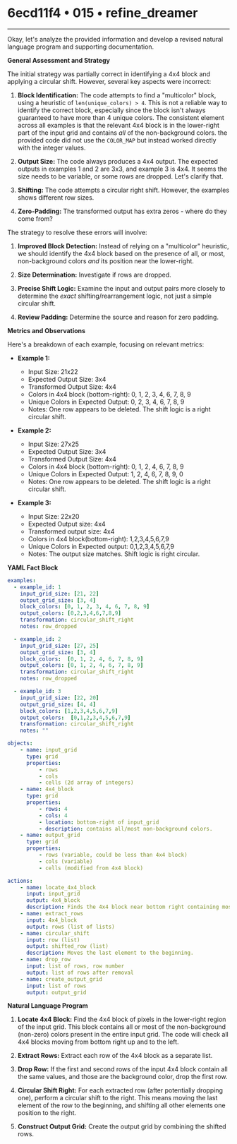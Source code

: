 # 6ecd11f4 • 015 • refine_dreamer

---
Okay, let's analyze the provided information and develop a revised natural language program and supporting documentation.

**General Assessment and Strategy**

The initial strategy was partially correct in identifying a 4x4 block and applying a circular shift. However, several key aspects were incorrect:

1.  **Block Identification:** The code attempts to find a "multicolor" block, using a heuristic of `len(unique_colors) > 4`. This is not a reliable way to identify the correct block, especially since the block isn't always guaranteed to have more than 4 unique colors. The consistent element across all examples is that the relevant 4x4 block is in the lower-right part of the input grid and contains *all* of the non-background colors. the provided code did not use the `COLOR_MAP` but instead worked directly with the integer values.

2.  **Output Size:** The code always produces a 4x4 output. The expected outputs in examples 1 and 2 are 3x3, and example 3 is 4x4. It seems the size needs to be variable, or some rows are dropped. Let's clarify that.

3. **Shifting:** The code attempts a circular right shift. However, the examples shows different row sizes.

4.  **Zero-Padding:** The transformed output has extra zeros - where do they
    come from?

The strategy to resolve these errors will involve:

1.  **Improved Block Detection:** Instead of relying on a "multicolor" heuristic, we should identify the 4x4 block based on the presence of all, or most, non-background colors *and* its position near the lower-right.

2.  **Size Determination:** Investigate if rows are dropped.

3.  **Precise Shift Logic:** Examine the input and output pairs more closely to determine the *exact* shifting/rearrangement logic, not just a simple circular shift.

4.  **Review Padding:** Determine the source and reason for zero padding.

**Metrics and Observations**

Here's a breakdown of each example, focusing on relevant metrics:

*   **Example 1:**
    *   Input Size: 21x22
    *   Expected Output Size: 3x4
    *   Transformed Output Size: 4x4
    *   Colors in 4x4 block (bottom-right): 0, 1, 2, 3, 4, 6, 7, 8, 9
    *   Unique Colors in Expected Output: 0, 2, 3, 4, 6, 7, 8, 9
    *   Notes: One row appears to be deleted. The shift logic is a right circular shift.

*   **Example 2:**
    *   Input Size: 27x25
    *   Expected Output Size: 3x4
    *   Transformed Output Size: 4x4
    *   Colors in 4x4 block (bottom-right): 0, 1, 2, 4, 6, 7, 8, 9
    *   Unique Colors in Expected Output: 1, 2, 4, 6, 7, 8, 9, 0
    *   Notes: One row appears to be deleted. The shift logic is a right circular shift.

*   **Example 3:**
    *   Input Size: 22x20
    *   Expected Output size: 4x4
    *   Transformed output size: 4x4
    *   Colors in 4x4 block(bottom-right): 1,2,3,4,5,6,7,9
    *   Unique Colors in Expected output: 0,1,2,3,4,5,6,7,9
    *   Notes: The output size matches. Shift logic is right circular.

**YAML Fact Block**

```yaml
examples:
  - example_id: 1
    input_grid_size: [21, 22]
    output_grid_size: [3, 4]
    block_colors: [0, 1, 2, 3, 4, 6, 7, 8, 9]
    output_colors: [0,2,3,4,6,7,8,9]
    transformation: circular_shift_right
    notes: row_dropped

  - example_id: 2
    input_grid_size: [27, 25]
    output_grid_size: [3, 4]
    block_colors:  [0, 1, 2, 4, 6, 7, 8, 9]
    output_colors: [0, 1, 2, 4, 6, 7, 8, 9]
    transformation: circular_shift_right
    notes: row_dropped

  - example_id: 3
    input_grid_size: [22, 20]
    output_grid_size: [4, 4]
    block_colors: [1,2,3,4,5,6,7,9]
    output_colors:  [0,1,2,3,4,5,6,7,9]
    transformation: circular_shift_right
    notes: ""

objects:
    - name: input_grid
      type: grid
      properties:
          - rows
          - cols
          - cells (2d array of integers)
    - name: 4x4_block
      type: grid
      properties:
          - rows: 4
          - cols: 4
          - location: bottom-right of input_grid
          - description: contains all/most non-background colors.
    - name: output_grid
      type: grid
      properties:
          - rows (variable, could be less than 4x4 block)
          - cols (variable)
          - cells (modified from 4x4 block)

actions:
    - name: locate_4x4_block
      input: input_grid
      output: 4x4_block
      description: Finds the 4x4 block near bottom right containing most non-background color values.
    - name: extract_rows
      input: 4x4_block
      output: rows (list of lists)
    - name: circular_shift
      input: row (list)
      output: shifted_row (list)
      description: Moves the last element to the beginning.
    - name: drop_row
      input: list of rows, row number
      output: list of rows after removal
    - name: create_output_grid
      input: list of rows
      output: output_grid

```

**Natural Language Program**

1.  **Locate 4x4 Block:** Find the 4x4 block of pixels in the lower-right region of the input grid. This block contains all or most of the non-background (non-zero) colors present in the entire input grid. The code will check all 4x4 blocks moving from bottom right up and to the left.

2.  **Extract Rows:** Extract each row of the 4x4 block as a separate list.

3. **Drop Row:** If the first and second rows of the input 4x4 block contain all the same values, and those are the background color, drop the first row.

4.  **Circular Shift Right:** For each extracted row (after potentially dropping one), perform a circular shift to the right. This means moving the last element of the row to the beginning, and shifting all other elements one position to the right.

5.  **Construct Output Grid:** Create the output grid by combining the shifted rows.

